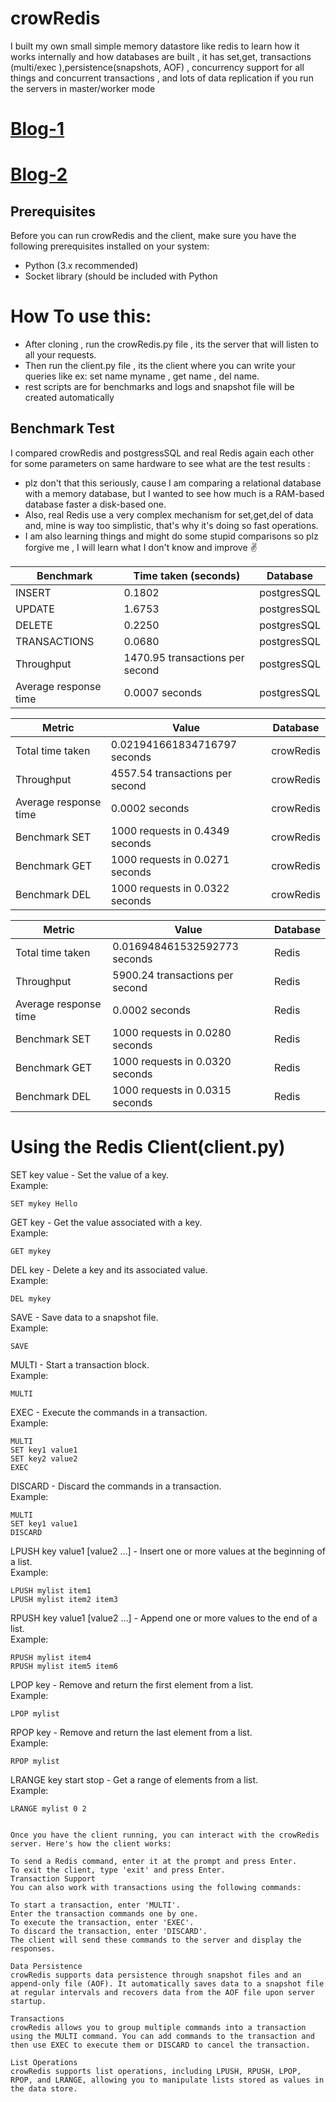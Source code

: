 # crowRedis
I built my own small simple memory datastore like redis to learn how it works internally and how databases are built , it has set,get, transactions (multi/exec ),persistence(snapshots, AOF) , concurrency support for all things and concurrent transactions , and lots of data replication if you run the servers in master/worker mode

# [Blog-1](https://corvus-ikshana.hashnode.dev/building-a-simple-redis-like-data-store-crowredis-in-python)
# [Blog-2](https://corvus-ikshana.hashnode.dev/crowredis-data-replication-delving-into-distributed-systems)


## Prerequisites

Before you can run crowRedis and the client, make sure you have the following prerequisites installed on your system:

- Python (3.x recommended)
- Socket library (should be included with Python

# How To use this:
 -  After cloning , run the crowRedis.py file , its the server that will listen to all your requests.
 -  Then run the client.py file , its the client where you can write your queries like ex: set name myname , get name , del name.
 -  rest scripts are for benchmarks and logs and snapshot file will be created automatically

  ## Benchmark Test
 I compared crowRedis and postgressSQL and real Redis again each other for some parameters on same hardware to see what are the test results :
- plz don't that this seriously, cause I am comparing a relational database with a memory database, but I wanted to see how much is a RAM-based database faster a disk-based one.
- Also, real Redis use a very complex mechanism for set,get,del of data and, mine is way too simplistic, that's why it's doing so fast operations.
- I am also learning things and might do some stupid comparisons so plz forgive me , I will learn what I don't know and improve ✌️

| Benchmark | Time taken (seconds) | Database |
|-----------|----------------------|----------|
| INSERT    | 0.1802               | postgresSQL |
| UPDATE    | 1.6753               | postgresSQL |
| DELETE    | 0.2250               | postgresSQL |
| TRANSACTIONS | 0.0680            | postgresSQL |
| Throughput | 1470.95 transactions per second | postgresSQL |
| Average response time | 0.0007 seconds | postgresSQL |



| **Metric**            | **Value**                          | **Database** |
|-----------------------|------------------------------------|--------------|
| Total time taken      | 0.021941661834716797 seconds       | crowRedis        |
| Throughput            | 4557.54 transactions per second    | crowRedis        |
| Average response time | 0.0002 seconds                     | crowRedis        |
| Benchmark SET         | 1000 requests in 0.4349 seconds    | crowRedis        |
| Benchmark GET         | 1000 requests in 0.0271 seconds    | crowRedis        |
| Benchmark DEL         | 1000 requests in 0.0322 seconds    | crowRedis        |



| **Metric**            | **Value**                          | Database |
|-----------------------|------------------------------------| ---------|
| Total time taken      | 0.016948461532592773 seconds       | Redis  |
| Throughput            | 5900.24 transactions per second    | Redis  |
| Average response time | 0.0002 seconds                     | Redis  |
| Benchmark SET         | 1000 requests in 0.0280 seconds    | Redis  |
| Benchmark GET         | 1000 requests in 0.0320 seconds    | Redis  |
| Benchmark DEL         | 1000 requests in 0.0315 seconds    | Redis  |


# Using the Redis Client(client.py)


SET key value - Set the value of a key.  
Example:  
```redis
SET mykey Hello
```

GET key - Get the value associated with a key.  
Example:  
```redis
GET mykey
```

DEL key - Delete a key and its associated value.  
Example:  
```redis
DEL mykey
```

SAVE - Save data to a snapshot file.  
Example:  
```redis
SAVE
```

MULTI - Start a transaction block.  
Example:  
```redis
MULTI
```

EXEC - Execute the commands in a transaction.  
Example:  
```redis
MULTI
SET key1 value1
SET key2 value2
EXEC
```

DISCARD - Discard the commands in a transaction.  
Example:  
```redis
MULTI
SET key1 value1
DISCARD
```

LPUSH key value1 [value2 ...] - Insert one or more values at the beginning of a list.  
Example:  
```redis
LPUSH mylist item1
LPUSH mylist item2 item3
```

RPUSH key value1 [value2 ...] - Append one or more values to the end of a list.  
Example:  
```redis
RPUSH mylist item4
RPUSH mylist item5 item6
```

LPOP key - Remove and return the first element from a list.  
Example:  
```redis
LPOP mylist
```

RPOP key - Remove and return the last element from a list.  
Example:  
```redis
RPOP mylist
```

LRANGE key start stop - Get a range of elements from a list.  
Example:  
```redis
LRANGE mylist 0 2
```
```

Once you have the client running, you can interact with the crowRedis server. Here's how the client works:

To send a Redis command, enter it at the prompt and press Enter.
To exit the client, type 'exit' and press Enter.
Transaction Support
You can also work with transactions using the following commands:

To start a transaction, enter 'MULTI'.
Enter the transaction commands one by one.
To execute the transaction, enter 'EXEC'.
To discard the transaction, enter 'DISCARD'.
The client will send these commands to the server and display the responses.

Data Persistence
crowRedis supports data persistence through snapshot files and an append-only file (AOF). It automatically saves data to a snapshot file at regular intervals and recovers data from the AOF file upon server startup.

Transactions
crowRedis allows you to group multiple commands into a transaction using the MULTI command. You can add commands to the transaction and then use EXEC to execute them or DISCARD to cancel the transaction.

List Operations
crowRedis supports list operations, including LPUSH, RPUSH, LPOP, RPOP, and LRANGE, allowing you to manipulate lists stored as values in the data store.
